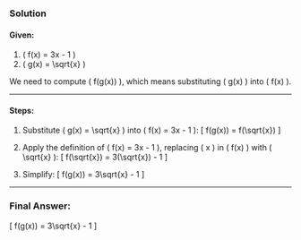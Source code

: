 ### Solution

#### Given:
1. \( f(x) = 3x - 1 \)
2. \( g(x) = \sqrt{x} \)

We need to compute \( f(g(x)) \), which means substituting \( g(x) \) into \( f(x) \).

---

#### Steps:
1. Substitute \( g(x) = \sqrt{x} \) into \( f(x) = 3x - 1 \):
   \[
   f(g(x)) = f(\sqrt{x})
   \]

2. Apply the definition of \( f(x) = 3x - 1 \), replacing \( x \) in \( f(x) \) with \( \sqrt{x} \):
   \[
   f(\sqrt{x}) = 3(\sqrt{x}) - 1
   \]

3. Simplify:
   \[
   f(g(x)) = 3\sqrt{x} - 1
   \]

---

### Final Answer:
\[
f(g(x)) = 3\sqrt{x} - 1
\]
